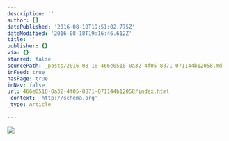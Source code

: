 ```yaml
---
description: ''
author: []
datePublished: '2016-08-18T19:51:02.775Z'
dateModified: '2016-08-18T19:16:46.612Z'
title: ''
publisher: {}
via: {}
starred: false
sourcePath: _posts/2016-08-18-466e0518-0a32-4f05-8871-071144b12058.md
inFeed: true
hasPage: true
inNav: false
url: 466e0518-0a32-4f05-8871-071144b12058/index.html
_context: 'http://schema.org'
_type: Article

---
```

![](https://the-grid-user-content.s3-us-west-2.amazonaws.com/df130773-1633-428d-9037-201a583cfe01.jpg)